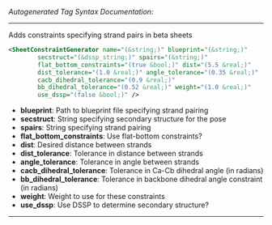 <!-- THIS IS AN AUTOGENERATED FILE: Don't edit it directly, instead change the schema definition in the code itself. -->

_Autogenerated Tag Syntax Documentation:_

---
Adds constraints specifying strand pairs in beta sheets

```xml
<SheetConstraintGenerator name="(&string;)" blueprint="(&string;)"
        secstruct="(&dssp_string;)" spairs="(&string;)"
        flat_bottom_constraints="(true &bool;)" dist="(5.5 &real;)"
        dist_tolerance="(1.0 &real;)" angle_tolerance="(0.35 &real;)"
        cacb_dihedral_tolerance="(0.9 &real;)"
        bb_dihedral_tolerance="(0.52 &real;)" weight="(1.0 &real;)"
        use_dssp="(false &bool;)" />
```

-   **blueprint**: Path to blueprint file specifying strand pairing
-   **secstruct**: String specifying secondary structure for the pose
-   **spairs**: String specifying strand pairing
-   **flat_bottom_constraints**: Use flat-bottom constraints?
-   **dist**: Desired distance between strands
-   **dist_tolerance**: Tolerance in distance between strands
-   **angle_tolerance**: Tolerance in angle between strands
-   **cacb_dihedral_tolerance**: Tolerance in Ca-Cb dihedral angle (in radians)
-   **bb_dihedral_tolerance**: Tolerance in backbone dihedral angle constraint (in radians)
-   **weight**: Weight to use for these constraints
-   **use_dssp**: Use DSSP to determine secondary structure?

---
